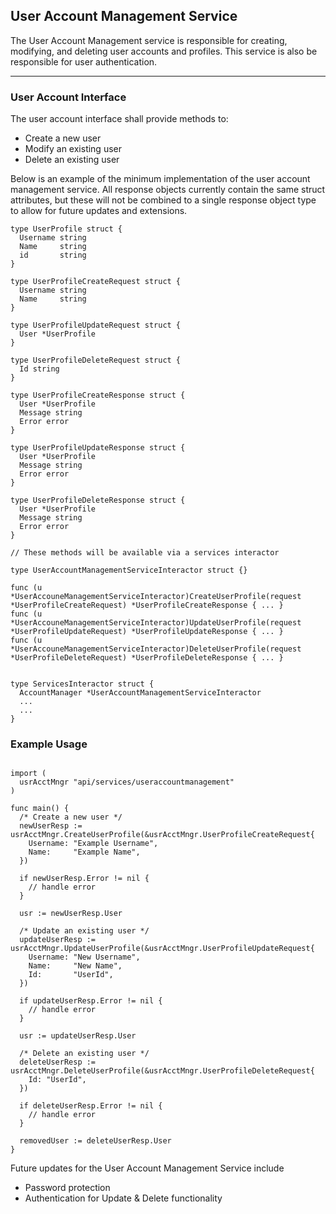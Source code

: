 ## User Account Management Service

The User Account Management service is responsible for creating, modifying, and deleting user accounts and profiles. This service is also be responsible for user authentication.

---

### User Account Interface

The user account interface shall provide methods to:
* Create a new user
* Modify an existing user
* Delete an existing user

Below is an example of the minimum implementation of the user account management service. All response objects currently contain the same struct attributes, but these will not be combined to a single response object type to allow for future updates and extensions.

```golang
type UserProfile struct {
  Username string
  Name     string
  id       string
}

type UserProfileCreateRequest struct {
  Username string
  Name     string
}

type UserProfileUpdateRequest struct {
  User *UserProfile
}

type UserProfileDeleteRequest struct {
  Id string
}

type UserProfileCreateResponse struct {
  User *UserProfile
  Message string
  Error error
}

type UserProfileUpdateResponse struct {
  User *UserProfile
  Message string
  Error error
}

type UserProfileDeleteResponse struct {
  User *UserProfile
  Message string
  Error error
}

// These methods will be available via a services interactor

type UserAccountManagementServiceInteractor struct {}

func (u *UserAccouneManagementServiceInteractor)CreateUserProfile(request *UserProfileCreateRequest) *UserProfileCreateResponse { ... }
func (u *UserAccouneManagementServiceInteractor)UpdateUserProfile(request *UserProfileUpdateRequest) *UserProfileUpdateResponse { ... }
func (u *UserAccouneManagementServiceInteractor)DeleteUserProfile(request *UserProfileDeleteRequest) *UserProfileDeleteResponse { ... }


type ServicesInteractor struct {
  AccountManager *UserAccountManagementServiceInteractor
  ...
  ...
}

```
### Example Usage

```golang

import (
  usrAcctMngr "api/services/useraccountmanagement"
)

func main() {
  /* Create a new user */
  newUserResp := usrAcctMngr.CreateUserProfile(&usrAcctMngr.UserProfileCreateRequest{
    Username: "Example Username",
    Name:     "Example Name",
  })

  if newUserResp.Error != nil {
    // handle error
  }
  
  usr := newUserResp.User

  /* Update an existing user */
  updateUserResp := usrAcctMngr.UpdateUserProfile(&usrAcctMngr.UserProfileUpdateRequest{
    Username: "New Username",
    Name:     "New Name",
    Id:       "UserId",
  })

  if updateUserResp.Error != nil {
    // handle error
  }

  usr := updateUserResp.User

  /* Delete an existing user */
  deleteUserResp := usrAcctMngr.DeleteUserProfile(&usrAcctMngr.UserProfileDeleteRequest{
    Id: "UserId",
  })

  if deleteUserResp.Error != nil {
    // handle error
  }

  removedUser := deleteUserResp.User
}
```


Future updates for the User Account Management Service include 
* Password protection
* Authentication for Update & Delete functionality
